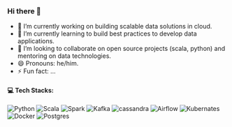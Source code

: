 ### Hi there 👋

- 🔭 I’m currently working on building scalable data solutions in cloud.
- 🌱 I’m currently learning to build best practices to develop data applications.
- 👯 I’m looking to collaborate on open source projects (scala, python) and mentoring on data technologies. 
- 😄 Pronouns: he/him.
- ⚡ Fun fact: ...

<!--
**avikbesu/avikbesu** is a ✨ _special_ ✨ repository because its `README.md` (this file) appears on your GitHub profile.

Here are some ideas to get you started:

- 🔭 I’m currently working on ...
- 🌱 I’m currently learning ...
- 👯 I’m looking to collaborate on ...
- 🤔 I’m looking for help with ...
- 💬 Ask me about ...
- 📫 How to reach me: ...
- 😄 Pronouns: ...
- ⚡ Fun fact: ...
-->


#### 💻 Tech Stacks:
![Python](https://img.shields.io/badge/Python-3670A0?style=flat&logo=python&logoColor=ffdd54)
![Scala](https://img.shields.io/badge/Scala-DC322F?style=flat&logo=scala&logoColor=white)
![Spark](https://img.shields.io/badge/Apache_Spark-FFFFFF?style=flat&logo=apachespark&logoColor=#E35A16)
![Kafka](https://img.shields.io/badge/Apache_Kafka-231F20?style=flat&logo=apache-kafka&logoColor=white)
![cassandra](https://img.shields.io/badge/Cassandra-1287B1?style=flat&logo=apache%20cassandra&logoColor=white)
![Airflow](https://img.shields.io/badge/Airflow-00FFFF?style=flat&logo=Apache%20Airflow&logoColor=black)
![Kubernates](https://img.shields.io/badge/kubernetes-326ce5.svg?&style=flat&logo=kubernetes&logoColor=white)
![Docker](https://img.shields.io/badge/Docker-2CA5E0?style=flat&logo=docker&logoColor=white)
![Postgres](https://img.shields.io/badge/PostgreSQL-316192?style=flat&logo=postgresql&logoColor=white)

<!-- 

Proudly created with GPRM ( https://gprm.itsvg.in ) 

https://github.com/alexandresanlim/Badges4-README.md-Profile

-->
